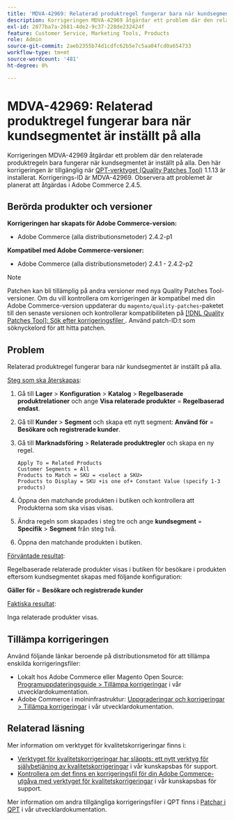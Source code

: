 ```yaml
---
title: 'MDVA-42969: Relaterad produktregel fungerar bara när kundsegmentet är inställt på alla'
description: Korrigeringen MDVA-42969 åtgärdar ett problem där den relaterade produktregeln bara fungerar när kundsegmentet är inställt på alla. Den här korrigeringen är tillgänglig när [QPT-verktyget (Quality Patches Tool)](/help/announcements/adobe-commerce-announcements/magento-quality-patches-released-new-tool-to-self-serve-quality-patches.md) 1.1.13 är installerat. Korrigerings-ID är MDVA-42969. Observera att problemet är planerat att åtgärdas i Adobe Commerce 2.4.5.
exl-id: 2877ba7a-2681-4de2-9c37-228de232424f
feature: Customer Service, Marketing Tools, Products
role: Admin
source-git-commit: 2aeb2355b74d1cdfc62b5e7c5aa04fcd0a654733
workflow-type: tm+mt
source-wordcount: '481'
ht-degree: 0%

---
```


# MDVA-42969: Relaterad produktregel fungerar bara när kundsegmentet är inställt på alla

Korrigeringen MDVA-42969 åtgärdar ett problem där den relaterade produktregeln bara fungerar när kundsegmentet är inställt på alla. Den här korrigeringen är tillgänglig när [QPT-verktyget (Quality Patches Tool)](/help/announcements/adobe-commerce-announcements/magento-quality-patches-released-new-tool-to-self-serve-quality-patches.md) 1.1.13 är installerat. Korrigerings-ID är MDVA-42969. Observera att problemet är planerat att åtgärdas i Adobe Commerce 2.4.5.

## Berörda produkter och versioner

**Korrigeringen har skapats för Adobe Commerce-version:**

* Adobe Commerce (alla distributionsmetoder) 2.4.2-p1

**Kompatibel med Adobe Commerce-versioner:**

* Adobe Commerce (alla distributionsmetoder) 2.4.1 - 2.4.2-p2

>[!NOTE]
>
>Patchen kan bli tillämplig på andra versioner med nya Quality Patches Tool-versioner. Om du vill kontrollera om korrigeringen är kompatibel med din Adobe Commerce-version uppdaterar du `magento/quality-patches`-paketet till den senaste versionen och kontrollerar kompatibiliteten på [[!DNL Quality Patches Tool]: Sök efter korrigeringsfiler ](https://experienceleague.adobe.com/tools/commerce-quality-patches/index.html?lang=sv-SE). Använd patch-ID:t som söknyckelord för att hitta patchen.

## Problem

Relaterad produktregel fungerar bara när kundsegmentet är inställt på alla.

<u>Steg som ska återskapas</u>:

1. Gå till **Lager** > **Konfiguration** > **Katalog** > **Regelbaserade produktrelationer** och ange **Visa relaterade produkter** = **Regelbaserad endast**.
1. Gå till **Kunder** > **Segment** och skapa ett nytt segment: **Använd för** = **Besökare och registrerade kunder**.
1. Gå till **Marknadsföring** > **Relaterade produktregler** och skapa en ny regel.

   ```code block
   Apply To = Related Products
   Customer Segments = All
   Products to Match = SKU = <select a SKU>
   Products to Display = SKU +is one of+ Constant Value (specify 1-3 products)
   ```

1. Öppna den matchande produkten i butiken och kontrollera att Produkterna som ska visas visas.
1. Ändra regeln som skapades i steg tre och ange **kundsegment** = **Specifik** > **Segment** från steg två.
1. Öppna den matchande produkten i butiken.

<u>Förväntade resultat</u>:

Regelbaserade relaterade produkter visas i butiken för besökare i produkten eftersom kundsegmentet skapas med följande konfiguration:

**Gäller för** = **Besökare och registrerade kunder**

<u>Faktiska resultat</u>:

Inga relaterade produkter visas.

## Tillämpa korrigeringen

Använd följande länkar beroende på distributionsmetod för att tillämpa enskilda korrigeringsfiler:

* Lokalt hos Adobe Commerce eller Magento Open Source: [Programuppdateringsguide > Tillämpa korrigeringar](https://experienceleague.adobe.com/sv/docs/commerce-operations/tools/quality-patches-tool/usage) i vår utvecklardokumentation.
* Adobe Commerce i molninfrastruktur: [Uppgraderingar och korrigeringar > Tillämpa korrigeringar](https://experienceleague.adobe.com/sv/docs/commerce-cloud-service/user-guide/develop/upgrade/apply-patches) i vår utvecklardokumentation.

## Relaterad läsning

Mer information om verktyget för kvalitetskorrigeringar finns i:

* [Verktyget för kvalitetskorrigeringar har släppts: ett nytt verktyg för självbetjäning av kvalitetskorrigeringar](/help/announcements/adobe-commerce-announcements/magento-quality-patches-released-new-tool-to-self-serve-quality-patches.md) i vår kunskapsbas för support.
* [Kontrollera om det finns en korrigeringsfil för din Adobe Commerce-utgåva med verktyget för kvalitetskorrigeringar](/help/support-tools/patches-available-in-qpt-tool/check-patch-for-magento-issue-with-magento-quality-patches.md) i vår kunskapsbas för support.

Mer information om andra tillgängliga korrigeringsfiler i QPT finns i [Patchar i QPT](https://experienceleague.adobe.com/tools/commerce-quality-patches/index.html?lang=sv-SE) i vår utvecklardokumentation.
